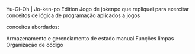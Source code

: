 Yu-Gi-Oh | Jo-ken-po Edition
Jogo de jokenpo que repliquei para exercitar conceitos de lógica de programação aplicados a jogos

conceitos abordados:

Armazenamento e gerenciamento de estado manual
Funções limpas
Organização de código
